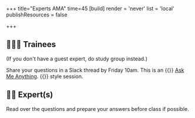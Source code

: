+++
title="Experts AMA"
time=45
[build]
  render = 'never'
  list = 'local'
  publishResources = false

+++

## 🧑🏼‍🎓 Trainees

(If you don't have a guest expert, do study group instead.)

Share your questions in a Slack thread by Friday 10am. This is an {{<tooltip title="Ask Me Anything">}}
[Ask Me Anything](https://www.businessinsider.com/guides/tech/ama-meaning).
{{</tooltip>}} style session.

## 🦸🏾 Expert(s)

Read over the questions and prepare your answers before class if possible.
